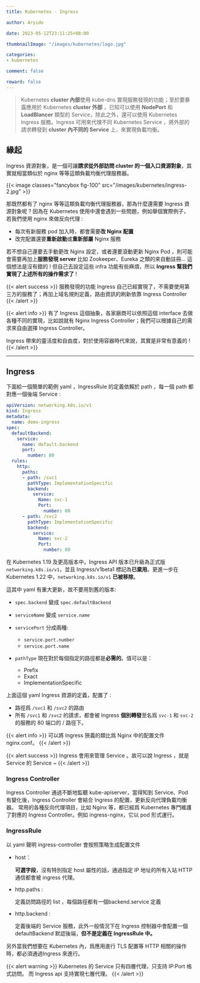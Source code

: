 ```yaml
---
title: Kubernetes - Ingress

author: Aryido

date: 2023-05-12T23:11:25+08:00

thumbnailImage: "/images/kubernetes/logo.jpg"

categories:
- kubernetes

comment: false

reward: false
---
```

<!--BODY-->
>  Kubernetes **cluster 內部**使用 kube-dns 實現服務發現的功能；至於要暴露應用於 Kubernetes **cluster 外部** ，已知可以使用 **NodePort** 和 **LoadBlancer** 類型的 Service，除此之外，還可以使用 Kubernetes Ingress 服務。Ingress 可用來代理不同 Kubernetes Service ，將外部的請求轉發到 **cluster 內不同的 Service** 上，來實現負載均衡。
<!--more-->

## 緣起

Ingress 資源對象，是一個可讓**請求從外部訪問 cluster 的一個入口資源對象**，其實就相當類似於 nginx 等等這類負載均衡代理服務器。

{{< image classes="fancybox fig-100" src="/images/kubernetes/ingress-2.jpg" >}}

那既然都有了 nginx 等等這類負載均衡代理服務器，那為什麼還需要 Ingress 資源對象呢 ? 因為在 Kubernetes 使用中還會遇到一些問題，例如舉個實際例子，若我們使用 nginx 來做反向代理 :
- 每次有新服務 pod 加入時，都會需要**改 Nginx 配置**
- 改完配置還要**重新啟動**或**重新部屬** Nginx 服務

若不想自己還要去手動更改 Nginx 設定，或者還要滾動更新 Nginx Pod ，則可能會需要再加上**服務發現 server** 比如 Zookeeper、Eureka 之類的來自動註冊... 這個想法是沒有錯的 ! 但自己去設定這些 infra 功能有些麻煩，所以 **Ingress 幫我們實現了上述所有的操作需求了** !

{{< alert success >}}
服務發現的功能 Ingress 自己已經實現了，不需要使用第三方的服務了；再加上域名規則定義，路由資訊的刷新依靠 Ingress Controller
{{< /alert >}}

{{< alert info >}}
有了 Ingress 這個抽象，各家廠商可以依照這個 interface 去做各種不同的實現，比如說就有 Nginx Ingress Controller；我們可以根據自己的需求來自由選擇 Ingress Controller。

Ingress 帶來的靈活度和自由度，對於使用容器時代來說，其實是非常有意義的 !
{{< /alert >}}

---

## Ingress

下面給一個簡單的範例 yaml ，IngressRule 的定義依賴於 path ，每一個 path 都對應一個後端 Service :

``` yaml
apiVersion: networking.k8s.io/v1
kind: Ingress
metadata:
  name: demo-ingress
spec:
  defaultBackend:
    service:
      name: default-backend
      port:
        number: 80
  rules:
    http:
      paths:
      - path: /svc1
        pathType: ImplementationSpecific
        backend:
          service:
            Name: svc-1
            Port:
              number: 80
      - path: /svc2
        pathType: ImplementationSpecific
        backend:
          service:
            Name: svc-2
            Port:
              number: 80
```
在 Kubernetes 1.19 及更高版本中，Ingress API 版本已升級為正式版 ```networking.k8s.io/v1```，並且 Ingress/v1beta1 標記為**已棄用**。更進一步在 Kubernetes 1.22 中，```networking.k8s.io/v1``` **已被移除**。

這其中 yaml 有重大更新，故不要用到舊的版本:
- ```spec.backend``` 變成 ```spec.defaultBackend```
- ```serviceName``` 變成 ```service.name```
- ```servicePort``` 分成兩種:
  - ```service.port.number```
  - ```service.port.name```

- ```pathType``` 現在對於每個指定的路徑都是**必需的**。值可以是：
  - Prefix
  - Exact
  - ImplementationSpecific

上面這個 yaml Ingress 資源的定義，配置了 :
- 路徑爲 ```/svc1``` 和  ```/svc2``` 的路由
- 所有 ```/svc1``` 和  ```/svc2``` 的請求，都會被 Ingress **個別轉發**至名爲 ```svc-1``` 和  ```svc-2``` 的服務的 80 端口的 / 路徑下。



{{< alert info >}}
可以將 Ingress 狹義的類比爲 Nginx 中的配置文件 nginx.conf。
{{< /alert >}}

{{< alert success >}}
Ingress 會用來管理 Service 。故可以說  Ingress ，就是 Service 的 Service ~
{{< /alert >}}

###  Ingress Controller

Ingress Controller 通過不斷地監聽 kube-apiserver，當得知到 Service、Pod 有變化後，Ingress Controller 會結合 Ingress 的配置，更新反向代理負載均衡器。  常用的各種反向代理項目，比如 Nginx 等，都已經爲 Kubernetes 專門維護了對應的 Ingress Controller。例如 ingress-nginx，它以 pod 形式運行。

###  IngressRule
以 yaml 聲明 ingress-controller 會按照策略生成配置文件

- host：

  **可選字段**，沒有特別指定 host 屬性的話，通過指定 IP 地址的所有入站 HTTP 通信都會被 ingress 代理。

- http.paths :

  定義訪問路徑的 list ，每個路徑都有一個backend.service 定義

- http.backend :

  定義後端的 Service 服務，此外一般情況下在 Ingress 控制器中會配置一個 defaultBackend 默認後端，**但不是定義在 IngressRule 中。**


另外當我們想要在 Kubernetes 內，爲應用進行 TLS 配置等 HTTP 相關的操作時，都必須通過Ingress 來進行。

{{< alert warning >}}
Kubernetes 的 Service 只有四層代理，只支持 IP:Port 格式訪問。
而 Ingress api 支持實現七層代理。
{{< /alert >}}





